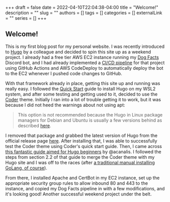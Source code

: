 +++ 
draft = false
date = 2022-04-10T22:04:38-04:00
title = "Welcome!"
description = ""
slug = ""
authors = []
tags = []
categories = []
externalLink = ""
series = []
+++

## Welcome!

This is my first blog post for my personal website. I was recently introduced to [Hugo](https://gohugo.io/) by a colleague and decided to spin this site up as a weekend project. I already had a free tier AWS EC2 instance running my [Dog Facts](https://github.com/phill-holbrook/dog-facts) Discord bot, and I had already implemented a [CI/CD pipeline](https://github.com/phill-holbrook/dog-facts/blob/master/.github/workflows/main.yml) for that project using GitHub Actions and AWS CodeDeploy to automatically deploy the bot to the EC2 whenever I pushed code changes to GitHub.

With that framework already in place, getting this site up and running was really easy. I followed the [Quick Start](https://gohugo.io/getting-started/quick-start/) guide to install Hugo on my WSL2 system, and after some testing and getting used to it, decided to use the [Coder](https://github.com/luizdepra/hugo-coder) theme. Initially I ran into a lot of trouble getting it to work, but it was because I did not heed the warnings about not using apt:

>This option is not recommended because the Hugo in Linux package managers for Debian and Ubuntu is usually a few versions behind as described [here](https://github.com/gcushen/hugo-academic/issues/703).

I removed that package and grabbed the latest version of Hugo from the official release page [here](https://github.com/gohugoio/hugo/releases). After installing that, I was able to successfully test the Coder theme using Coder's quick start guide. Then, I came across [this fantastic guide aimed for Hugo beginners](https://acanalis.github.io/post/concepts-of-hugo/) by @acanalis. I followed the steps from section 2.2 of that guide to merge the Coder theme with my Hugo site and I was off to the races (after [a traditional manual installing GoLang, of course](https://go.dev/doc/install)).

From there, I installed Apache and CertBot in my EC2 instance, set up the appropriate security group rules to allow inbound 80 and 443 to the instance, and copied my Dog Facts pipeline in with a few modifications, and it's looking good! Another successful weekend project under the belt. 
